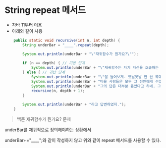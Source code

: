# String repeat 메서드

* 자바 11부터 이용
* 아래와 같이 사용

```java
    public static void recursive(int n, int depth) {
        String underBar = "____".repeat(depth);

        System.out.println(underBar + "\"재귀함수가 뭔가요?\"");
        
        if (n == depth) { // 기본 단계
            System.out.println(underBar + "\"재귀함수는 자기 자신을 호출하는 함수라네\"");
        } else { // 귀납 단계
            System.out.println(underBar + "\"잘 들어보게. 옛날옛날 한 산 꼭대기에 이세상 모든 지식을 통달한 선인이 있었어.\"");
            System.out.println(underBar + "마을 사람들은 모두 그 선인에게 수많은 질문을 했고, 모두 지혜롭게 대답해 주었지.");
            System.out.println(underBar + "그의 답은 대부분 옳았다고 하네. 그런데 어느 날, 그 선인에게 한 선비가 찾아와서 물었어.\"");
            recursive(n, depth + 1);
        }
        
        System.out.println(underBar + "라고 답변하였지.");
    }
```

> 백준 재귀함수가 뭔가요? 문제 

underBar를 재귀적으로 정의해야하는 상황에서 

underBar+="____";와 같이 작성하지 않고 위와 같이 repeat 메서드를 사용할 수 있다. 